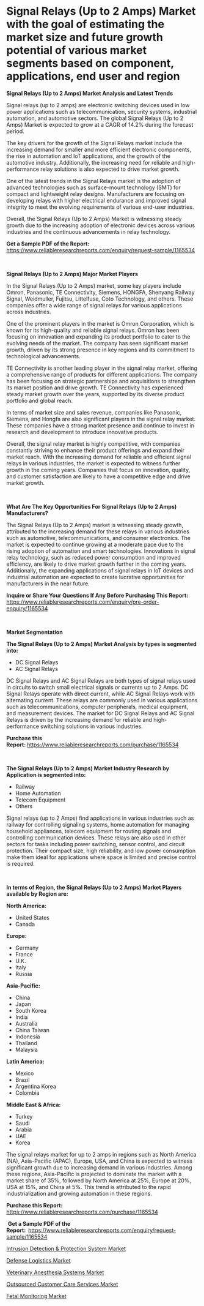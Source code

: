 <p><h1>Signal Relays (Up to 2 Amps) Market with the goal of estimating the market size and future growth potential of various market segments based on component, applications, end user and region</h1></p><p><strong>Signal Relays (Up to 2 Amps) Market Analysis and Latest Trends</strong></p>
<p><p>Signal relays (up to 2 amps) are electronic switching devices used in low power applications such as telecommunication, security systems, industrial automation, and automotive sectors. The global Signal Relays (Up to 2 Amps) Market is expected to grow at a CAGR of 14.2% during the forecast period. </p><p>The key drivers for the growth of the Signal Relays market include the increasing demand for smaller and more efficient electronic components, the rise in automation and IoT applications, and the growth of the automotive industry. Additionally, the increasing need for reliable and high-performance relay solutions is also expected to drive market growth.</p><p>One of the latest trends in the Signal Relays market is the adoption of advanced technologies such as surface-mount technology (SMT) for compact and lightweight relay designs. Manufacturers are focusing on developing relays with higher electrical endurance and improved signal integrity to meet the evolving requirements of various end-user industries.</p><p>Overall, the Signal Relays (Up to 2 Amps) Market is witnessing steady growth due to the increasing adoption of electronic devices across various industries and the continuous advancements in relay technology.</p></p>
<p><strong>Get a Sample PDF of the Report:&nbsp;</strong> <a href="https://www.reliableresearchreports.com/enquiry/request-sample/1165534">https://www.reliableresearchreports.com/enquiry/request-sample/1165534</a></p>
<p>&nbsp;</p>
<p><strong>Signal Relays (Up to 2 Amps) Major Market Players</strong></p>
<p><p>In the Signal Relays (Up to 2 Amps) market, some key players include Omron, Panasonic, TE Connectivity, Siemens, HONGFA, Shenyang Railway Signal, Weidmuller, Fujitsu, Littelfuse, Coto Technology, and others. These companies offer a wide range of signal relays for various applications across industries.</p><p>One of the prominent players in the market is Omron Corporation, which is known for its high-quality and reliable signal relays. Omron has been focusing on innovation and expanding its product portfolio to cater to the evolving needs of the market. The company has seen significant market growth, driven by its strong presence in key regions and its commitment to technological advancements.</p><p>TE Connectivity is another leading player in the signal relay market, offering a comprehensive range of products for different applications. The company has been focusing on strategic partnerships and acquisitions to strengthen its market position and drive growth. TE Connectivity has experienced steady market growth over the years, supported by its diverse product portfolio and global reach.</p><p>In terms of market size and sales revenue, companies like Panasonic, Siemens, and Hongfa are also significant players in the signal relay market. These companies have a strong market presence and continue to invest in research and development to introduce innovative products.</p><p>Overall, the signal relay market is highly competitive, with companies constantly striving to enhance their product offerings and expand their market reach. With the increasing demand for reliable and efficient signal relays in various industries, the market is expected to witness further growth in the coming years. Companies that focus on innovation, quality, and customer satisfaction are likely to have a competitive edge and drive market growth.</p></p>
<p>&nbsp;</p>
<p><strong>What Are The Key Opportunities For Signal Relays (Up to 2 Amps) Manufacturers?</strong></p>
<p><p>The Signal Relays (Up to 2 Amps) market is witnessing steady growth, attributed to the increasing demand for these relays in various industries such as automotive, telecommunications, and consumer electronics. The market is expected to continue growing at a moderate pace due to the rising adoption of automation and smart technologies. Innovations in signal relay technology, such as reduced power consumption and improved efficiency, are likely to drive market growth further in the coming years. Additionally, the expanding applications of signal relays in IoT devices and industrial automation are expected to create lucrative opportunities for manufacturers in the near future.</p></p>
<p><strong>Inquire or Share Your Questions If Any Before Purchasing This Report:</strong> <a href="https://www.reliableresearchreports.com/enquiry/pre-order-enquiry/1165534">https://www.reliableresearchreports.com/enquiry/pre-order-enquiry/1165534</a></p>
<p>&nbsp;</p>
<p><strong>Market Segmentation</strong></p>
<p><strong>The Signal Relays (Up to 2 Amps) Market Analysis by types is segmented into:</strong></p>
<p><ul><li>DC Signal Relays</li><li>AC Signal Relays</li></ul></p>
<p><p>DC Signal Relays and AC Signal Relays are both types of signal relays used in circuits to switch small electrical signals or currents up to 2 Amps. DC Signal Relays operate with direct current, while AC Signal Relays work with alternating current. These relays are commonly used in various applications such as telecommunications, computer peripherals, medical equipment, and measurement devices. The market for DC Signal Relays and AC Signal Relays is driven by the increasing demand for reliable and high-performance switching solutions in various industries.</p></p>
<p><strong>Purchase this Report:&nbsp;</strong><a href="https://www.reliableresearchreports.com/purchase/1165534">https://www.reliableresearchreports.com/purchase/1165534</a></p>
<p>&nbsp;</p>
<p><strong>The Signal Relays (Up to 2 Amps) Market Industry Research by Application is segmented into:</strong></p>
<p><ul><li>Railway</li><li>Home Automation</li><li>Telecom Equipment</li><li>Others</li></ul></p>
<p><p>Signal relays (up to 2 Amps) find applications in various industries such as railway for controlling signaling systems, home automation for managing household appliances, telecom equipment for routing signals and controlling communication devices. These relays are also used in other sectors for tasks including power switching, sensor control, and circuit protection. Their compact size, high reliability, and low power consumption make them ideal for applications where space is limited and precise control is required.</p></p>
<p>&nbsp;</p>
<p><strong>In terms of Region, the Signal Relays (Up to 2 Amps) Market Players available by Region are:</strong></p>
<p>
    <p> <strong> North America: </strong>
        <ul>
            <li>United States</li>
            <li>Canada</li>
        </ul>
        </p> 
    <p> <strong> Europe: </strong>
        <ul>
            <li>Germany</li>
            <li>France</li>
            <li>U.K.</li>
            <li>Italy</li>
            <li>Russia</li>
        </ul>
        </p> 
    <p> <strong> Asia-Pacific: </strong>
        <ul>
            <li>China</li>
            <li>Japan</li>
            <li>South Korea</li>
            <li>India</li>
            <li>Australia</li>
            <li>China Taiwan</li>
            <li>Indonesia</li>
            <li>Thailand</li>
            <li>Malaysia</li>
        </ul>
        </p> 
    <p> <strong> Latin America: </strong>
        <ul>
            <li>Mexico</li>
            <li>Brazil</li>
            <li>Argentina Korea</li>
            <li>Colombia</li>
        </ul>
        </p> 
    <p> <strong> Middle East & Africa: </strong>
        <ul>
            <li>Turkey</li>
            <li>Saudi</li>
            <li>Arabia</li>
            <li>UAE</li>
            <li>Korea</li>
        </ul>
    </p>
    </p>
<p><p>The signal relays market for up to 2 amps in regions such as North America (NA), Asia-Pacific (APAC), Europe, USA, and China is expected to witness significant growth due to increasing demand in various industries. Among these regions, Asia-Pacific is projected to dominate the market with a market share of 35%, followed by North America at 25%, Europe at 20%, USA at 15%, and China at 5%. This trend is attributed to the rapid industrialization and growing automation in these regions.</p></p>
<p><strong>Purchase this Report: </strong><a href="https://www.reliableresearchreports.com/purchase/1165534">https://www.reliableresearchreports.com/purchase/1165534</a></p>
<p>&nbsp;<strong>Get a Sample PDF of the Report:&nbsp;&nbsp;</strong><a href="https://www.reliableresearchreports.com/enquiry/request-sample/1165534">https://www.reliableresearchreports.com/enquiry/request-sample/1165534</a></p>
<p><strong></strong></p>
<p><p><a href="https://medium.com/@marcoshoppe2023/intrusion-detection-amp-protection-system-market-share-evolution-and-market-growth-trends-2024-243ba3c5c718">Intrusion Detection & Protection System Market</a></p><p><a href="https://medium.com/@entelabrahimi1961/defense-logistics-market-the-key-to-successful-business-strategy-forecast-till-2031-a418fc650956">Defense Logistics Market</a></p><p><a href="https://medium.com/@marcoshoppe2023/decoding-veterinary-anesthesia-systems-market-metrics-market-share-trends-and-growth-patterns-9f0061a2d9ea">Veterinary Anesthesia Systems Market</a></p><p><a href="https://medium.com/@lisasanchez1968/outsourced-customer-care-services-market-trends-forecast-and-competitive-analysis-to-2031-95b4b2317e68">Outsourced Customer Care Services Market</a></p><p><a href="https://medium.com/@lisasanchez1968/fetal-monitoring-market-share-evolution-and-market-growth-trends-2024-2031-b72e686ae3ff">Fetal Monitoring Market</a></p></p>